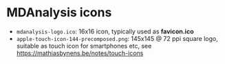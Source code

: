 # MDAnalysis icons

* `mdanalysis-logo.ico`: 16x16 icon, typically used as **favicon.ico**
* `apple-touch-icon-144-precomposed.png`: 145x145 @ 72 ppi square
  logo, suitable as touch icon for smartphones etc, see
  https://mathiasbynens.be/notes/touch-icons
  

